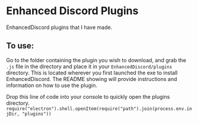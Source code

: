 # Enhanced Discord Plugins
EnhancedDiscord plugins that I have made.

## To use:
Go to the folder containing the plugin you wish to download, and grab the `.js` file in the directory and place it in your `EnhancedDiscord/plugins` directory. This is located wherever you first launched the exe to install EnhancedDiscord. The README showing will provide instructions and information on how to use the plugin.

Drop this line of code into your console to quickly open the plugins directory.
`require("electron").shell.openItem(require("path").join(process.env.injDir, "plugins"))`

